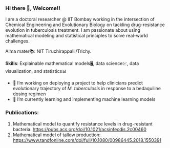 ### Hi there 👋, Welcome!! 

I am a doctoral researcher @ IIT Bombay working in the intersection of Chemical Engineering and Evolutionary Biology on tackling drug-resistance evolution in tuberculosis treatment. 
I am passionate about using mathematical modeling and statistical principles to solve real-world challenges. 

Alma mater📚: NIT Tiruchirappalli/Trichy. 

**Skills**: Explainable mathematical models🖥️, data science💹, data visualization, and statistics📊

- 🔭 I’m working on deploying a project to help clinicians predict evolutionary trajectory of _M. tuberculosis_ in response to a bedaquiline dosing regimen
- 🌱 I’m currently learning and implementing machine learning models


### Publications:
1. Mathematical model to quantify resistance levels in drug-resistant bacteria: https://pubs.acs.org/doi/10.1021/acsinfecdis.2c00460
2. Mathematical model of tallow production: https://www.tandfonline.com/doi/full/10.1080/00986445.2018.1550391
